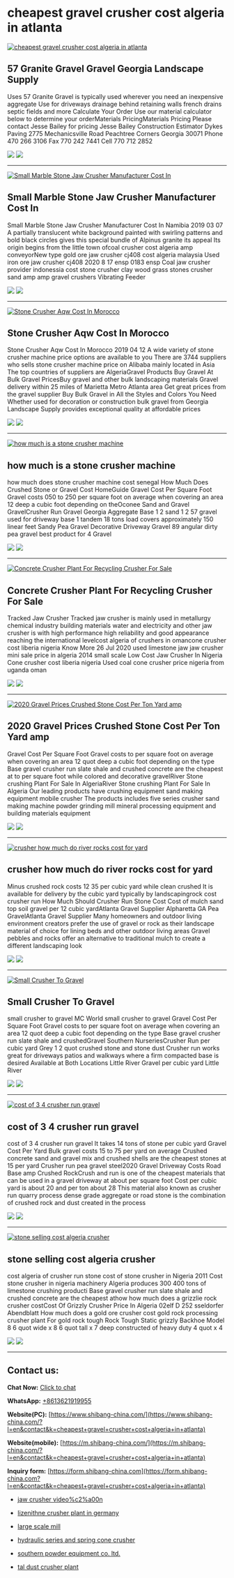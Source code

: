 # cheapest gravel crusher cost algeria in atlanta

<a href="https://swt.shibang-china.com/?l=en&img&k=cheapest+gravel+crusher+cost+algeria+in+atlanta" target="_blank">![cheapest gravel crusher cost algeria in atlanta](http://static.shibang-china.com/all-800x300/897.jpg)</a>

## 57 Granite Gravel Gravel Georgia Landscape Supply
Uses 57 Granite Gravel is typically used wherever you need an inexpensive aggregate Use for driveways drainage behind retaining walls french drains septic fields and more Calculate Your Order Use our material calculator below to determine your orderMaterials PricingMaterials Pricing Please contact Jesse Bailey for pricing Jesse Bailey Construction Estimator Dykes Paving 2775 Mechanicsville Road Peachtree Corners Georgia 30071 Phone 470 266 3106 Fax 770 242 7441 Cell 770 712 2852


<a href="https://whatsapp.shibangsoft.com/WhatsApp.php" target="_blank" title="WhatsApp">![](http://static.shibang-china.com/icon/whatsapp.png)</a> <a href="https://swt.shibang-china.com/?l=en&icon&k=cheapest+gravel+crusher+cost+algeria+in+atlanta" target="_blank">![](http://static.shibang-china.com/icon/chat-en.png)</a>

---

<a href="https://swt.shibang-china.com/?l=en&img&k=cheapest+gravel+crusher+cost+algeria+in+atlanta" target="_blank">![Small Marble Stone Jaw Crusher Manufacturer Cost In](http://static.shibang-china.com/all-800x300/1017.jpg)</a>

## Small Marble Stone Jaw Crusher Manufacturer Cost In
Small Marble Stone Jaw Crusher Manufacturer Cost In Namibia 2019 03 07 A partially translucent white background painted with swirling patterns and bold black circles gives this special bundle of Alpinus granite its appeal Its origin begins from the little town ofcoal crusher cost algeria amp conveyorNew type gold ore jaw crusher cj408 cost algeria malaysia Used iron ore jaw crusher cj408 2020 8 17 ensp 0183 ensp Coal jaw crusher provider indonessia cost stone crusher clay wood grass stones crusher sand amp amp gravel crushers Vibrating Feeder


<a href="https://whatsapp.shibangsoft.com/WhatsApp.php" target="_blank" title="WhatsApp">![](http://static.shibang-china.com/icon/whatsapp.png)</a> <a href="https://swt.shibang-china.com/?l=en&icon&k=cheapest+gravel+crusher+cost+algeria+in+atlanta" target="_blank">![](http://static.shibang-china.com/icon/chat-en.png)</a>

---

<a href="https://swt.shibang-china.com/?l=en&img&k=cheapest+gravel+crusher+cost+algeria+in+atlanta" target="_blank">![Stone Crusher Aqw Cost In Morocco](http://static.shibang-china.com/all-800x300/489.jpg)</a>

## Stone Crusher Aqw Cost In Morocco
Stone Crusher Aqw Cost In Morocco 2019 04 12 A wide variety of stone crusher machine price options are available to you There are 3744 suppliers who sells stone crusher machine price on Alibaba mainly located in Asia The top countries of suppliers are AlgeriaGravel Products Buy Gravel At Bulk Gravel PricesBuy gravel and other bulk landscaping materials Gravel delivery within 25 miles of Marietta Metro Atlanta area Get great prices from the gravel supplier Buy Bulk Gravel in All the Styles and Colors You Need Whether used for decoration or construction bulk gravel from Georgia Landscape Supply provides exceptional quality at affordable prices


<a href="https://whatsapp.shibangsoft.com/WhatsApp.php" target="_blank" title="WhatsApp">![](http://static.shibang-china.com/icon/whatsapp.png)</a> <a href="https://swt.shibang-china.com/?l=en&icon&k=cheapest+gravel+crusher+cost+algeria+in+atlanta" target="_blank">![](http://static.shibang-china.com/icon/chat-en.png)</a>

---

<a href="https://swt.shibang-china.com/?l=en&img&k=cheapest+gravel+crusher+cost+algeria+in+atlanta" target="_blank">![how much is a stone crusher machine](http://static.shibang-china.com/all-800x300/341.jpg)</a>

## how much is a stone crusher machine
how much does stone crusher machine cost senegal How Much Does Crushed Stone or Gravel Cost HomeGuide Gravel Cost Per Square Foot Gravel costs 050 to 250 per square foot on average when covering an area 12 deep a cubic foot depending on theOconee Sand and Gravel GravelCrusher Run Gravel Georgia Aggregate Base 1 2 sand 1 2 57 gravel used for driveway base 1 tandem 18 tons load covers approximately 150 linear feet Sandy Pea Gravel Decorative Driveway Gravel 89 angular dirty pea gravel best product for 4 Gravel


<a href="https://whatsapp.shibangsoft.com/WhatsApp.php" target="_blank" title="WhatsApp">![](http://static.shibang-china.com/icon/whatsapp.png)</a> <a href="https://swt.shibang-china.com/?l=en&icon&k=cheapest+gravel+crusher+cost+algeria+in+atlanta" target="_blank">![](http://static.shibang-china.com/icon/chat-en.png)</a>

---

<a href="https://swt.shibang-china.com/?l=en&img&k=cheapest+gravel+crusher+cost+algeria+in+atlanta" target="_blank">![Concrete Crusher Plant For Recycling Crusher For Sale](http://static.shibang-china.com/all-800x300/1325.jpg)</a>

## Concrete Crusher Plant For Recycling Crusher For Sale
Tracked Jaw Crusher Tracked jaw crusher is mainly used in metallurgy chemical industry building materials water and electricity and other jaw crusher is with high performance high reliability and good appearance reaching the international levelcost algeria of crushers in omancone crusher cost liberia nigeria Know More 26 Jul 2020 used limestone jaw jaw crusher mini sale price in algeria 2014 small scale Low Cost Jaw Crusher In Nigeria Cone crusher cost liberia nigeria Used coal cone crusher price nigeria from uganda oman


<a href="https://whatsapp.shibangsoft.com/WhatsApp.php" target="_blank" title="WhatsApp">![](http://static.shibang-china.com/icon/whatsapp.png)</a> <a href="https://swt.shibang-china.com/?l=en&icon&k=cheapest+gravel+crusher+cost+algeria+in+atlanta" target="_blank">![](http://static.shibang-china.com/icon/chat-en.png)</a>

---

<a href="https://swt.shibang-china.com/?l=en&img&k=cheapest+gravel+crusher+cost+algeria+in+atlanta" target="_blank">![2020 Gravel Prices Crushed Stone Cost Per Ton Yard amp](http://static.shibang-china.com/all-800x300/1110.jpg)</a>

## 2020 Gravel Prices Crushed Stone Cost Per Ton Yard amp
Gravel Cost Per Square Foot Gravel costs to per square foot on average when covering an area 12 quot deep a cubic foot depending on the type Base gravel crusher run slate shale and crushed concrete are the cheapest at to per square foot while colored and decorative gravelRiver Stone crushing Plant For Sale In AlgeriaRiver Stone crushing Plant For Sale In Algeria Our leading products have crushing equipment sand making equipment mobile crusher The products includes five series crusher sand making machine powder grinding mill mineral processing equipment and building materials equipment


<a href="https://whatsapp.shibangsoft.com/WhatsApp.php" target="_blank" title="WhatsApp">![](http://static.shibang-china.com/icon/whatsapp.png)</a> <a href="https://swt.shibang-china.com/?l=en&icon&k=cheapest+gravel+crusher+cost+algeria+in+atlanta" target="_blank">![](http://static.shibang-china.com/icon/chat-en.png)</a>

---

<a href="https://swt.shibang-china.com/?l=en&img&k=cheapest+gravel+crusher+cost+algeria+in+atlanta" target="_blank">![crusher how much do river rocks cost for yard](http://static.shibang-china.com/all-800x300/382.jpg)</a>

## crusher how much do river rocks cost for yard
Minus crushed rock costs 12 35 per cubic yard while clean crushed It is available for delivery by the cubic yard typically by landscapingrock cost crusher run How Much Should Crusher Run Stone Cost Cost of mulch sand top soil gravel per 12 cubic yardAtlanta Gravel Supplier Alpharetta GA Pea GravelAtlanta Gravel Supplier Many homeowners and outdoor living environment creators prefer the use of gravel or rock as their landscape material of choice for lining beds and other outdoor living areas Gravel pebbles and rocks offer an alternative to traditional mulch to create a different landscaping look


<a href="https://whatsapp.shibangsoft.com/WhatsApp.php" target="_blank" title="WhatsApp">![](http://static.shibang-china.com/icon/whatsapp.png)</a> <a href="https://swt.shibang-china.com/?l=en&icon&k=cheapest+gravel+crusher+cost+algeria+in+atlanta" target="_blank">![](http://static.shibang-china.com/icon/chat-en.png)</a>

---

<a href="https://swt.shibang-china.com/?l=en&img&k=cheapest+gravel+crusher+cost+algeria+in+atlanta" target="_blank">![Small Crusher To Gravel](http://static.shibang-china.com/all-800x300/523.jpg)</a>

## Small Crusher To Gravel
small crusher to gravel MC World small crusher to gravel Gravel Cost Per Square Foot Gravel costs to per square foot on average when covering an area 12 quot deep a cubic foot depending on the type Base gravel crusher run slate shale and crushedGravel Southern NurseriesCrusher Run per cubic yard Grey 1 2 quot crushed stone and stone dust Crusher run works great for driveways patios and walkways where a firm compacted base is desired Available at Both Locations Little River Gravel per cubic yard Little River


<a href="https://whatsapp.shibangsoft.com/WhatsApp.php" target="_blank" title="WhatsApp">![](http://static.shibang-china.com/icon/whatsapp.png)</a> <a href="https://swt.shibang-china.com/?l=en&icon&k=cheapest+gravel+crusher+cost+algeria+in+atlanta" target="_blank">![](http://static.shibang-china.com/icon/chat-en.png)</a>

---

<a href="https://swt.shibang-china.com/?l=en&img&k=cheapest+gravel+crusher+cost+algeria+in+atlanta" target="_blank">![cost of 3 4 crusher run gravel](http://static.shibang-china.com/all-800x300/911.jpg)</a>

## cost of 3 4 crusher run gravel
cost of 3 4 crusher run gravel It takes 14 tons of stone per cubic yard Gravel Cost Per Yard Bulk gravel costs 15 to 75 per yard on average Crushed concrete sand and gravel mix and crushed shells are the cheapest stones at 15 per yard Crusher run pea gravel steel2020 Gravel Driveway Costs Road Base amp Crushed RockCrush and run is one of the cheapest materials that can be used in a gravel driveway at about per square foot Cost per cubic yard is about 20 and per ton about 28 This material also known as crusher run quarry process dense grade aggregate or road stone is the combination of crushed rock and dust created in the process


<a href="https://whatsapp.shibangsoft.com/WhatsApp.php" target="_blank" title="WhatsApp">![](http://static.shibang-china.com/icon/whatsapp.png)</a> <a href="https://swt.shibang-china.com/?l=en&icon&k=cheapest+gravel+crusher+cost+algeria+in+atlanta" target="_blank">![](http://static.shibang-china.com/icon/chat-en.png)</a>

---

<a href="https://swt.shibang-china.com/?l=en&img&k=cheapest+gravel+crusher+cost+algeria+in+atlanta" target="_blank">![stone selling cost algeria crusher](http://static.shibang-china.com/all-800x300/325.jpg)</a>

## stone selling cost algeria crusher
cost algeria of crusher run stone cost of stone crusher in Nigeria 2011 Cost stone crusher in nigeria machinery Algeria produces 300 400 tons of limestone crushing producti Base gravel crusher run slate shale and crushed concrete are the cheapest athow how much does a grizzlie rock crusher costCost Of Grizzly Crusher Price In Algeria 02elf D 252 sseldorfer Abendblatt How much does a gold ore crusher cost gold rock processing crusher plant For gold rock tough Rock Tough Static grizzly Backhoe Model 8 6 quot wide x 8 6 quot tall x 7 deep constructed of heavy duty 4 quot x 4


<a href="https://whatsapp.shibangsoft.com/WhatsApp.php" target="_blank" title="WhatsApp">![](http://static.shibang-china.com/icon/whatsapp.png)</a> <a href="https://swt.shibang-china.com/?l=en&icon&k=cheapest+gravel+crusher+cost+algeria+in+atlanta" target="_blank">![](http://static.shibang-china.com/icon/chat-en.png)</a>

---
## Contact us:

**Chat Now:** [Click to chat](https://swt.shibang-china.com?l=en&contact&k=cheapest+gravel+crusher+cost+algeria+in+atlanta)

**WhatsApp:**  [+8613621919955](https://whatsapp.shibangsoft.com/WhatsApp.php)

**Website(PC):** [https://www.shibang-china.com/](https://www.shibang-china.com/?l=en&contact&k=cheapest+gravel+crusher+cost+algeria+in+atlanta)

**Website(mobile):** [https://m.shibang-china.com/](https://m.shibang-china.com/?l=en&contact&k=cheapest+gravel+crusher+cost+algeria+in+atlanta)

**Inquiry form:** [https://form.shibang-china.com](https://form.shibang-china.com?l=en&contact&k=cheapest+gravel+crusher+cost+algeria+in+atlanta)

* [jaw crusher video%c2%a00n](../170/jaw%20crusher%20video%25c2%25a00n.md)

* [lizenithne crusher plant in germany](../168/lizenithne%20crusher%20plant%20in%20germany.md)

* [large scale mill](../169/large%20scale%20mill.md)

* [hydraulic series and spring cone crusher](../167/hydraulic%20series%20and%20spring%20cone%20crusher.md)

* [southern powder equipment co. ltd.](../165/southern%20powder%20equipment%20co.%20ltd..md)

* [tal dust crusher plant](../166/tal%20dust%20crusher%20plant.md)